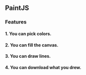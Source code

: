 ## PaintJS

### Features
#### 1. You can pick colors.
#### 2. You can fill the canvas.
#### 3. You can draw lines.
#### 4. You can download what you drew.
